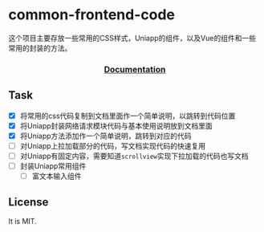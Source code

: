 # common-frontend-code

这个项目主要存放一些常用的CSS样式，Uniapp的组件，以及Vue的组件和一些常用的封装的方法。

<h3 align="center"><a href="https://windyeasy.github.io/common-frontend-code-doc/" target="_blank">Documentation</a></h3>

## Task

- [x] 将常用的css代码复制到文档里面作一个简单说明，以跳转到代码位置
- [x] 将Uniapp封装网络请求模块代码与基本使用说明放到文档里面
- [x] 将Uniapp方法添加作一个简单说明，跳转到对应的代码
- [ ] 对Uniapp上拉加载部分的代码，写文档实现代码的快速复用
- [ ] 对Uniapp有固定内容，需要知道`scrollview`实现下拉加载的代码也写文档
- [ ] 封装Uniapp常用组件
  - [ ] 富文本输入组件

## License

It is MIT.
